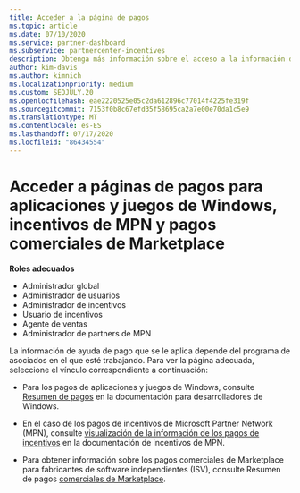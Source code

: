 ```yaml
---
title: Acceder a la página de pagos
ms.topic: article
ms.date: 07/10/2020
ms.service: partner-dashboard
ms.subservice: partnercenter-incentives
description: Obtenga más información sobre el acceso a la información de pago de sus aplicaciones y juegos de Windows, incentivos de MPN y pagos comerciales de Marketplace para proveedores de software independientes.
author: kim-davis
ms.author: kimnich
ms.localizationpriority: medium
ms.custom: SEOJULY.20
ms.openlocfilehash: eae2220525e05c2da612896c77014f4225fe319f
ms.sourcegitcommit: 7153f0b8c67efd35f58695ca2a7e00e70da1c5e9
ms.translationtype: MT
ms.contentlocale: es-ES
ms.lasthandoff: 07/17/2020
ms.locfileid: "86434554"
---
```

# <a name="access-payouts-pages-for-windows-apps-and-games-mpn-incentives-and-commercial-marketplace-payments"></a>Acceder a páginas de pagos para aplicaciones y juegos de Windows, incentivos de MPN y pagos comerciales de Marketplace

**Roles adecuados**
-   Administrador global
-   Administrador de usuarios
-   Administrador de incentivos
-   Usuario de incentivos
-   Agente de ventas
-   Administrador de partners de MPN

La información de ayuda de pago que se le aplica depende del programa de asociados en el que esté trabajando. Para ver la página adecuada, seleccione el vínculo correspondiente a continuación:

- Para los pagos de aplicaciones y juegos de Windows, consulte [Resumen de pagos](https://docs.microsoft.com/windows/uwp/publish/payout-summary) en la documentación para desarrolladores de Windows.

- En el caso de los pagos de incentivos de Microsoft Partner Network (MPN), consulte [visualización de la información de los pagos de incentivos](understand-incentive-payouts.md) en la documentación de incentivos de MPN.

- Para obtener información sobre los pagos comerciales de Marketplace para fabricantes de software independientes (ISV), consulte Resumen de pagos [comerciales de Marketplace](https://docs.microsoft.com/azure/marketplace/partner-center-portal/payout-summary).
